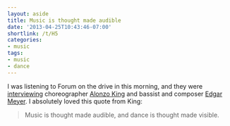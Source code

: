```yaml
---
layout: aside
title: Music is thought made audible
date: '2013-04-25T10:43:46-07:00'
shortlink: /t/H5
categories:
- music
tags:
- music
- dance
---
```

I was listening to Forum on the drive in this morning, and they were [interviewing][] choreographer [Alonzo King][] and
bassist and composer [Edgar Meyer][].  I absolutely loved this quote from King:

> Music is thought made audible, and dance is thought made visible.

[interviewing]: http://www.kqed.org/a/forum/R201304251000
[Alonzo King]: http://linesballet.org/company/alonzo-king/
[Edgar Meyer]: http://edgarmeyer.com/
